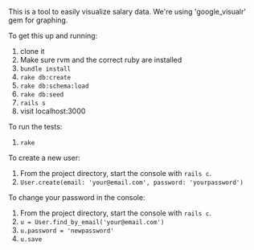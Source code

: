 This is a tool to easily visualize salary data.
We're using 'google_visualr' gem for graphing.

To get this up and running:
  1. clone it
  1. Make sure rvm and the correct ruby are installed
  1. `bundle install`
  1. `rake db:create`
  1. `rake db:schema:load`
  1. `rake db:seed`
  1. `rails s`
  1. visit localhost:3000

To run the tests:
  1. `rake`

To create a new user:
  1. From the project directory, start the console with `rails c`.
  1. `User.create(email: 'your@email.com', password: 'yourpassword')`

To change your password in the console:
  1. From the project directory, start the console with `rails c`.
  1. `u = User.find_by_email('your@email.com')`
  1. `u.password = 'newpassword'`
  1. `u.save`
